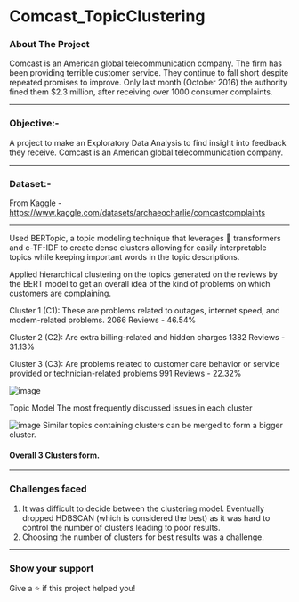 # Comcast_TopicClustering

### About The Project
Comcast is an American global telecommunication company. The firm has been providing terrible customer service. They continue to fall short despite repeated promises to improve. Only last month 
(October 2016) the authority fined them $2.3 million, after receiving over 1000 consumer complaints.

-----

### Objective:-
A project to make an Exploratory Data Analysis to find insight into feedback they receive. Comcast is an American global telecommunication company.

-----
### Dataset:-
From Kaggle - https://www.kaggle.com/datasets/archaeocharlie/comcastcomplaints

-----

Used BERTopic, a topic modeling technique that leverages 🤗 transformers and c-TF-IDF to create dense clusters allowing for easily interpretable topics while keeping important words in the topic descriptions.

Applied hierarchical clustering on the topics generated on the reviews by the BERT model to get an overall idea of the kind of problems on which customers are complaining.

Cluster 1 (C1): These are problems related to outages, internet speed, and modem-related problems. 
2066 Reviews - 46.54%

Cluster 2 (C2): Are extra billing-related and hidden charges
1382 Reviews - 31.13%

Cluster 3 (C3): Are problems related to customer care behavior or service provided or technician-related problems
991 Reviews - 22.32%

![image](https://github.com/subhashishp/Comcast_TopicModeling/assets/69890203/0709ac03-e40d-4b72-a96f-cabf0b9b967d)

Topic Model
The most frequently discussed issues in each cluster

![image](https://github.com/subhashishp/Comcast_TopicModeling/assets/69890203/eb13d08f-9e65-49ec-8d6c-d9638e30648c)
Similar topics containing clusters can be merged to form a bigger cluster.
#### Overall 3 Clusters form.

----

### Challenges faced

1. It was difficult to decide between the clustering model. Eventually dropped HDBSCAN (which is considered the best) as it was hard to control the number of clusters leading to poor results.
2. Choosing the number of clusters for best results was a challenge.
-----

### Show your support
Give a ⭐️ if this project helped you!
